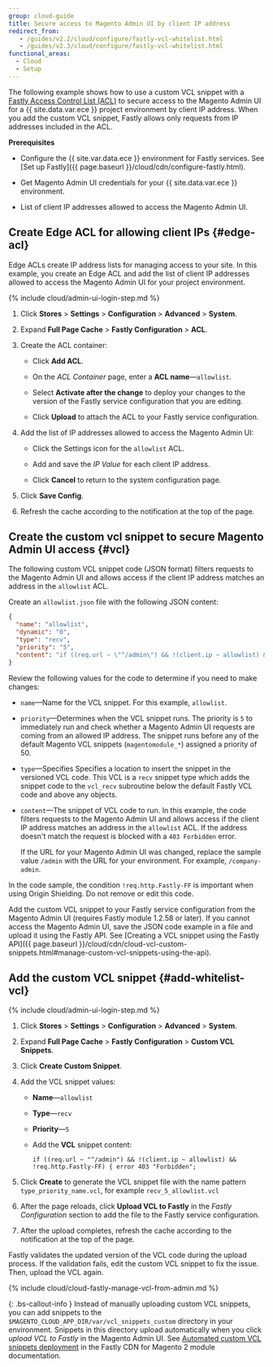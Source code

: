 ```yaml
---
group: cloud-guide
title: Secure access to Magento Admin UI by client IP address
redirect_from:
   - /guides/v2.2/cloud/configure/fastly-vcl-whitelist.html
   - /guides/v2.3/cloud/configure/fastly-vcl-whitelist.html
functional_areas:
  - Cloud
  - Setup
---
```


The following example shows how to use a custom VCL snippet with a [Fastly Access Control List (ACL)](https://docs.fastly.com/guides/access-control-lists/about-acls) to secure access to the Magento Admin UI for a {{ site.data.var.ece }} project environment by client IP address. When you add the custom VCL snippet, Fastly allows only requests from IP addresses included in the ACL.

**Prerequisites**

-  Configure the {{ site.var.data.ece }} environment for Fastly services. See [Set up Fastly]({{ page.baseurl }}/cloud/cdn/configure-fastly.html).

-  Get Magento Admin UI credentials for your {{ site.data.var.ece }} environment.

-  List of client IP addresses allowed to access the Magento Admin UI.

## Create Edge ACL for allowing client IPs {#edge-acl}

Edge ACLs create IP address lists for managing access to your site. In this example, you create an Edge ACL and add the list of client IP addresses allowed to access the Magento Admin UI for your project environment.

{% include cloud/admin-ui-login-step.md %}

1.  Click **Stores** > **Settings** > **Configuration** > **Advanced** > **System**.

1.  Expand **Full Page Cache** > **Fastly Configuration** > **ACL**.

1.  Create the ACL container:

    - Click **Add ACL**.

    -  On the *ACL Container* page, enter a **ACL name**—`allowlist`.

    -  Select **Activate after the change** to deploy your changes to the version of the Fastly service configuration that you are editing.

    -  Click **Upload** to attach the ACL to your Fastly service configuration.

1. Add the list of IP addresses allowed to access the Magento Admin UI:

   -  Click the Settings icon for the `allowlist` ACL.

   -  Add and save the *IP Value* for each client IP address.

   -  Click **Cancel** to return to the system configuration page.

1.  Click **Save Config**.

1.  Refresh the cache according to the notification at the top of the page.

## Create the custom vcl snippet to secure Magento Admin UI access {#vcl}

The following custom VCL snippet code (JSON format) filters requests to the Magento Admin UI and allows access if the client IP address matches an address in the `allowlist` ACL.

Create an `allowlist.json` file with the following JSON content:

```json
{
  "name": "allowlist",
  "dynamic": "0",
  "type": "recv",
  "priority": "5",
  "content": "if ((req.url ~ \"^/admin\") && !(client.ip ~ allowlist) && !req.http.Fastly-FF) { error 403 \"Forbidden\"; }"
}
```

Review the following values for the code to determine if you need to make changes:

-  `name`—Name for the VCL snippet. For this example, `allowlist`.

-  `priority`—Determines when the VCL snippet runs. The priority  is `5` to immediately run and check whether a Magento Admin UI requests are coming from an allowed IP address. The snippet runs before any of the default Magento VCL snippets (`magentomodule_*`) assigned a priority of 50.

-  `type`—Specifies Specifies a location to insert the snippet in the versioned VCL code. This VCL is a `recv` snippet type which adds the snippet code to the `vcl_recv` subroutine below the default Fastly VCL code and above any objects.

-  `content`—The snippet of VCL code to run. In this example, the code filters requests to the Magento Admin UI and allows access if the client IP address matches an address in the `allowlist` ACL. If the address doesn't match the request is blocked with a `403 Forbidden` error.

   If the URL for your Magento Admin UI was changed, replace the sample value `/admin` with the URL for your environment. For example, `/company-admin`.

In the code sample, the condition `!req.http.Fastly-FF` is important when using Origin Shielding. Do not remove or edit this code.

Add the custom VCL snippet to your Fastly service configuration from the Magento Admin UI (requires Fastly module 1.2.58 or later). If you cannot access the Magento Admin UI, save the JSON code example in a file and upload it using the Fastly API. See [Creating a VCL snippet using the Fastly API]({{ page.baseurl }}/cloud/cdn/cloud-vcl-custom-snippets.html#manage-custom-vcl-snippets-using-the-api).

## Add the custom VCL snippet {#add-whitelist-vcl}

{% include cloud/admin-ui-login-step.md %}

1.  Click **Stores** > **Settings** > **Configuration** > **Advanced** > **System**.

1.  Expand **Full Page Cache** > **Fastly Configuration** > **Custom VCL Snippets**.

1.  Click **Create Custom Snippet**.

1.  Add the VCL snippet values:

    -  **Name**—`allowlist`

    -  **Type**—`recv`

	-  **Priority**—`5`

    -  Add the **VCL** snippet content:

	   ```
	   if ((req.url ~ "^/admin") && !(client.ip ~ allowlist) && !req.http.Fastly-FF) { error 403 "Forbidden";
	   ```

1.  Click **Create** to generate the VCL snippet file with the name pattern `type_priority_name.vcl`, for example `recv_5_allowlist.vcl`

1.  After the page reloads, click **Upload VCL to Fastly** in the *Fastly Configuration* section to add the file to the Fastly service configuration.

 1.  After the upload completes, refresh the cache according to the notification at the top of the page.

Fastly validates the updated version of the VCL code during the upload process. If the validation fails, edit the custom VCL snippet to fix the issue. Then, upload the VCL again.

{% include cloud/cloud-fastly-manage-vcl-from-admin.md %}

{: .bs-callout-info }
Instead of manually uploading custom VCL snippets, you can add snippets to the `$MAGENTO_CLOUD_APP_DIR/var/vcl_snippets_custom` directory in your environment. Snippets in this directory upload automatically when you click *upload VCL to Fastly* in the Magento Admin UI. See [Automated custom VCL snippets deployment](https://github.com/fastly/fastly-magento2/blob/master/Documentation/Guides/CUSTOM-VCL-SNIPPETS.md#automated-custom-vcl-snippets-deployment) in the Fastly CDN for Magento 2 module documentation.


